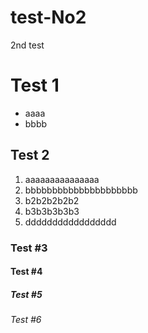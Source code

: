 # test-No2
2nd test
# Test 1
- aaaa
- bbbb

## Test 2
1. aaaaaaaaaaaaaaa
1. bbbbbbbbbbbbbbbbbbbbb
  1. b2b2b2b2b2
  1. b3b3b3b3b3
1. ddddddddddddddddd
### Test #3
#### Test #4
##### Test #5
###### Test #6
